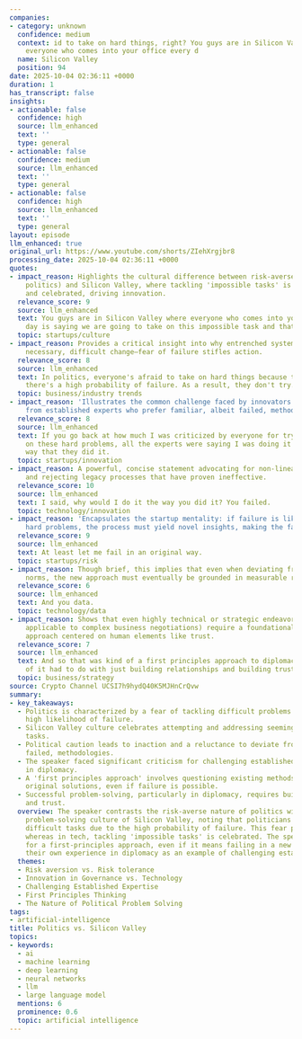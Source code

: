 ```yaml
---
companies:
- category: unknown
  confidence: medium
  context: id to take on hard things, right? You guys are in Silicon Valley where
    everyone who comes into your office every d
  name: Silicon Valley
  position: 94
date: 2025-10-04 02:36:11 +0000
duration: 1
has_transcript: false
insights:
- actionable: false
  confidence: high
  source: llm_enhanced
  text: ''
  type: general
- actionable: false
  confidence: medium
  source: llm_enhanced
  text: ''
  type: general
- actionable: false
  confidence: high
  source: llm_enhanced
  text: ''
  type: general
layout: episode
llm_enhanced: true
original_url: https://www.youtube.com/shorts/ZIehXrgjbr8
processing_date: 2025-10-04 02:36:11 +0000
quotes:
- impact_reason: Highlights the cultural difference between risk-averse sectors (like
    politics) and Silicon Valley, where tackling 'impossible tasks' is a core value
    and celebrated, driving innovation.
  relevance_score: 9
  source: llm_enhanced
  text: You guys are in Silicon Valley where everyone who comes into your office every
    day is saying we are going to take on this impossible task and that's celebrated.
  topic: startups/culture
- impact_reason: Provides a critical insight into why entrenched systems often resist
    necessary, difficult change—fear of failure stifles action.
  relevance_score: 8
  source: llm_enhanced
  text: In politics, everyone's afraid to take on hard things because they know that
    there's a high probability of failure. As a result, they don't try.
  topic: business/industry trends
- impact_reason: 'Illustrates the common challenge faced by innovators: resistance
    from established experts who prefer familiar, albeit failed, methodologies.'
  relevance_score: 8
  source: llm_enhanced
  text: If you go back at how much I was criticized by everyone for trying to take
    on these hard problems, all the experts were saying I was doing it not in the
    way that they did it.
  topic: startups/innovation
- impact_reason: A powerful, concise statement advocating for non-linear thinking
    and rejecting legacy processes that have proven ineffective.
  relevance_score: 10
  source: llm_enhanced
  text: I said, why would I do it the way you did it? You failed.
  topic: technology/innovation
- impact_reason: 'Encapsulates the startup mentality: if failure is likely when tackling
    hard problems, the process must yield novel insights, making the failure valuable.'
  relevance_score: 9
  source: llm_enhanced
  text: At least let me fail in an original way.
  topic: startups/risk
- impact_reason: Though brief, this implies that even when deviating from established
    norms, the new approach must eventually be grounded in measurable results or evidence.
  relevance_score: 6
  source: llm_enhanced
  text: And you data.
  topic: technology/data
- impact_reason: Shows that even highly technical or strategic endeavors (like diplomacy,
    applicable to complex business negotiations) require a foundational 'first principles'
    approach centered on human elements like trust.
  relevance_score: 7
  source: llm_enhanced
  text: And so that was kind of a first principles approach to diplomacy and a lot
    of it had to do with just building relationships and building trust.
  topic: business/strategy
source: Crypto Channel UCSI7h9hydQ40K5MJHnCrQvw
summary:
- key_takeaways:
  - Politics is characterized by a fear of tackling difficult problems due to the
    high likelihood of failure.
  - Silicon Valley culture celebrates attempting and addressing seemingly impossible
    tasks.
  - Political caution leads to inaction and a reluctance to deviate from past, often
    failed, methodologies.
  - The speaker faced significant criticism for challenging established expert opinions
    in diplomacy.
  - A 'first principles approach' involves questioning existing methods and seeking
    original solutions, even if failure is possible.
  - Successful problem-solving, particularly in diplomacy, requires building relationships
    and trust.
  overview: The speaker contrasts the risk-averse nature of politics with the bold,
    problem-solving culture of Silicon Valley, noting that politicians often avoid
    difficult tasks due to the high probability of failure. This fear prevents innovation,
    whereas in tech, tackling 'impossible tasks' is celebrated. The speaker advocates
    for a first-principles approach, even if it means failing in a new way, citing
    their own experience in diplomacy as an example of challenging established methods.
  themes:
  - Risk aversion vs. Risk tolerance
  - Innovation in Governance vs. Technology
  - Challenging Established Expertise
  - First Principles Thinking
  - The Nature of Political Problem Solving
tags:
- artificial-intelligence
title: Politics vs. Silicon Valley
topics:
- keywords:
  - ai
  - machine learning
  - deep learning
  - neural networks
  - llm
  - large language model
  mentions: 6
  prominence: 0.6
  topic: artificial intelligence
---
```


<!-- Episode automatically generated from analysis data -->
<!-- Processing completed: 2025-10-04 02:36:11 UTC -->
